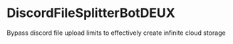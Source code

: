# DiscordFileSplitterBotDEUX
Bypass discord file upload limits to effectively create infinite cloud storage
